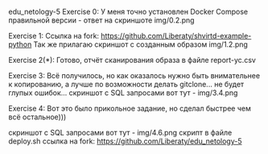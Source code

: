 edu_netology-5
Exercise 0: У меня точно установлен Docker Compose правильной версии - ответ на скриншоте img/0.2.png

Exercise 1: Ссылка на fork: https://github.com/Liberaty/shvirtd-example-python Так же прилагаю скриншот с созданным образом img/1.2.png

Exercise 2(*): Готово, отчёт сканирования образа в файле report-yc.csv

Exercise 3: Всё получилось, но как оказалось нужно быть внимательнее к копированию, а лучше по возможности делать gitclone... не будет глупых ошибок... скриншот с SQL запросами вот тут - img/3.4.png

Exercise 4: Вот это было прикольное задание, но сделал быстрее чем всё остальное)))

скриншот с SQL запросами вот тут - img/4.6.png
скрипт в файле deploy.sh
ссылка на fork: https://github.com/Liberaty/edu_netology-5